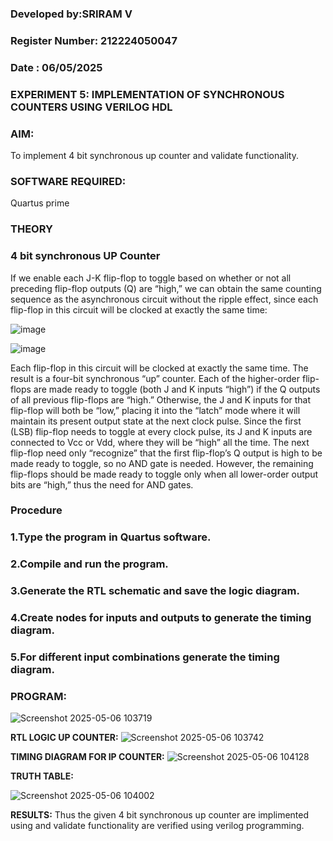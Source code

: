 ### Developed by:SRIRAM V
### Register Number: 212224050047
### Date : 06/05/2025
### EXPERIMENT 5: IMPLEMENTATION OF SYNCHRONOUS COUNTERS USING VERILOG HDL

### **AIM:**

To implement 4 bit synchronous up counter and validate functionality.

### **SOFTWARE REQUIRED:**

Quartus prime

### **THEORY**

### **4 bit synchronous UP Counter**

If we enable each J-K flip-flop to toggle based on whether or not all preceding flip-flop outputs (Q) are “high,” we can obtain the same counting sequence as the asynchronous circuit without the ripple effect, since each flip-flop in this circuit will be clocked at exactly the same time:

![image](https://github.com/naavaneetha/SYNCHRONOUS-UP-COUNTER/assets/154305477/d5db3fa0-e413-404c-b80e-b2f39d82e7e8)


![image](https://github.com/naavaneetha/SYNCHRONOUS-UP-COUNTER/assets/154305477/52cb61eb-d04b-442d-810c-31185a68410b)

Each flip-flop in this circuit will be clocked at exactly the same time.
The result is a four-bit synchronous “up” counter. Each of the higher-order flip-flops are made ready to toggle (both J and K inputs “high”) if the Q outputs of all previous flip-flops are “high.”
Otherwise, the J and K inputs for that flip-flop will both be “low,” placing it into the “latch” mode where it will maintain its present output state at the next clock pulse.
Since the first (LSB) flip-flop needs to toggle at every clock pulse, its J and K inputs are connected to Vcc or Vdd, where they will be “high” all the time.
The next flip-flop need only “recognize” that the first flip-flop’s Q output is high to be made ready to toggle, so no AND gate is needed.
However, the remaining flip-flops should be made ready to toggle only when all lower-order output bits are “high,” thus the need for AND gates.

### **Procedure**
### 1.Type the program in Quartus software.

### 2.Compile and run the program.

### 3.Generate the RTL schematic and save the logic diagram.

### 4.Create nodes for inputs and outputs to generate the timing diagram.

### 5.For different input combinations generate the timing diagram.

### **PROGRAM:**
![Screenshot 2025-05-06 103719](https://github.com/user-attachments/assets/184fc24c-bff0-4b54-9bdb-68d51deb9a67)



**RTL LOGIC UP COUNTER:**
![Screenshot 2025-05-06 103742](https://github.com/user-attachments/assets/06d558d7-6575-49c4-8f37-793928cb312a)



**TIMING DIAGRAM FOR IP COUNTER:**
![Screenshot 2025-05-06 104128](https://github.com/user-attachments/assets/aba40307-0087-4022-af7e-d496c4cf084d)

**TRUTH TABLE:**



![Screenshot 2025-05-06 104002](https://github.com/user-attachments/assets/5a4d60f8-9b52-4227-bd42-f583a450d2df)


**RESULTS:**
Thus the given 4 bit synchronous up counter are implimented using and validate functionality are verified using verilog programming.
